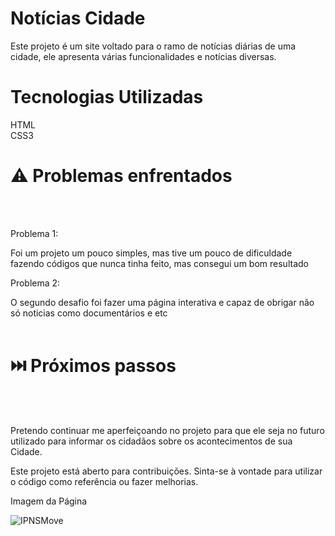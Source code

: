 <h1>Notícias Cidade</h1>

Este projeto é um site voltado para o ramo de notícias diárias de uma cidade, ele apresenta várias funcionalidades e notícias diversas.

<h1>Tecnologias Utilizadas</h1>

HTML<br>
CSS3

<h1>⚠️ Problemas enfrentados</h1>
<br><br>


Problema 1:

Foi um projeto um pouco simples, mas tive um pouco de dificuldade fazendo códigos que nunca tinha feito, mas consegui um bom resultado

Problema 2:

O segundo desafio foi fazer uma página interativa e capaz de obrigar não só noticias como documentários e etc<br><br>


<h1>⏭️ Próximos passos</h1>
<br><br>


Pretendo continuar me aperfeiçoando no projeto para que ele seja no futuro utilizado para informar os cidadãos sobre os acontecimentos de sua Cidade.


Este projeto está aberto para contribuições. Sinta-se à vontade para utilizar o código como referência ou fazer melhorias.

Imagem da Página 

![IPNSMove](![Screenshot_410](https://github.com/IanPedr/NoticiasCidades/assets/118200333/3aedfa1f-a315-480d-b2a2-53b39864b681))
